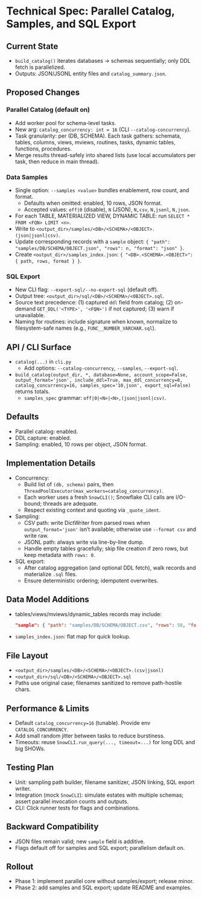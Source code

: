 # Technical Spec: Parallel Catalog, Samples, and SQL Export

## Current State
- `build_catalog()` iterates databases → schemas sequentially; only DDL fetch is parallelized.
- Outputs: JSON/JSONL entity files and `catalog_summary.json`.

## Proposed Changes
### Parallel Catalog (default on)
- Add worker pool for schema-level tasks.
- New arg: `catalog_concurrency: int = 16` (CLI `--catalog-concurrency`).
- Task granularity: per (DB, SCHEMA). Each task gathers: schemata, tables, columns, views, mviews, routines, tasks, dynamic tables, functions, procedures.
- Merge results thread-safely into shared lists (use local accumulators per task, then reduce in main thread).

### Data Samples
- Single option: `--samples <value>` bundles enablement, row count, and format.
  - Defaults when omitted: enabled, 10 rows, JSON format.
  - Accepted values: `off|0` (disable), `N` (JSON), `N,csv`, `N,jsonl`, `N,json`.
- For each TABLE, MATERIALIZED VIEW, DYNAMIC TABLE: run `SELECT * FROM <FQN> LIMIT <n>`.
- Write to `<output_dir>/samples/<DB>/<SCHEMA>/<OBJECT>.(json|jsonl|csv)`.
- Update corresponding records with a `sample` object: `{ "path": "samples/DB/SCHEMA/OBJECT.json", "rows": n, "format": "json" }`.
- Create `<output_dir>/samples_index.json`: `{ "<DB>.<SCHEMA>.<OBJECT>": { path, rows, format } }`.

### SQL Export
- New CLI flag: `--export-sql/--no-export-sql` (default off).
- Output tree: `<output_dir>/sql/<DB>/<SCHEMA>/<OBJECT>.sql`.
- Source text precedence: (1) captured `ddl` field from catalog; (2) on-demand `GET_DDL('<TYPE>', '<FQN>')` if not captured; (3) warn if unavailable.
- Naming for routines: include signature when known, normalize to filesystem-safe names (e.g., `FUNC__NUMBER_VARCHAR.sql`).

## API / CLI Surface
- `catalog(...)` in `cli.py`
  - Add options: `--catalog-concurrency`, `--samples`, `--export-sql`.
- `build_catalog(output_dir, *, database=None, account_scope=False, output_format='json', include_ddl=True, max_ddl_concurrency=8, catalog_concurrency=16, samples_spec='10,json', export_sql=False)` returns totals.
  - `samples_spec` grammar: `off|0|<N>|<N>,(json|jsonl|csv)`.

## Defaults
- Parallel catalog: enabled.
- DDL capture: enabled.
- Sampling: enabled, 10 rows per object, JSON format.

## Implementation Details
- Concurrency:
  - Build list of `(db, schema)` pairs, then `ThreadPoolExecutor(max_workers=catalog_concurrency)`.
  - Each worker uses a fresh `SnowCLI()`; Snowflake CLI calls are I/O-bound; threads are adequate.
  - Respect existing context and quoting via `_quote_ident`.
- Sampling:
  - CSV path: write DictWriter from parsed rows when `output_format='json'` isn’t available; otherwise use `--format csv` and write raw.
  - JSONL path: always write via line-by-line dump.
  - Handle empty tables gracefully; skip file creation if zero rows, but keep metadata with `rows: 0`.
- SQL export:
  - After catalog aggregation (and optional DDL fetch), walk records and materialize `.sql` files.
  - Ensure deterministic ordering; idempotent overwrites.

## Data Model Additions
- tables/views/mviews/dynamic_tables records may include:
  ```json
  "sample": { "path": "samples/DB/SCHEMA/OBJECT.csv", "rows": 50, "format": "csv" }
  ```
- `samples_index.json`: flat map for quick lookup.

## File Layout
- `<output_dir>/samples/<DB>/<SCHEMA>/<OBJECT>.(csv|jsonl)`
- `<output_dir>/sql/<DB>/<SCHEMA>/<OBJECT>.sql`
- Paths use original case; filenames sanitized to remove path-hostile chars.

## Performance & Limits
- Default `catalog_concurrency=16` (tunable). Provide env `CATALOG_CONCURRENCY`.
- Add small random jitter between tasks to reduce burstiness.
- Timeouts: reuse `SnowCLI.run_query(..., timeout=...)` for long DDL and big SHOWs.

## Testing Plan
- Unit: sampling path builder, filename sanitizer, JSON linking, SQL export writer.
- Integration (mock `SnowCLI`): simulate estates with multiple schemas; assert parallel invocation counts and outputs.
- CLI: Click runner tests for flags and combinations.

## Backward Compatibility
- JSON files remain valid; new `sample` field is additive.
- Flags default off for samples and SQL export; parallelism default on.

## Rollout
- Phase 1: implement parallel core without samples/export; release minor.
- Phase 2: add samples and SQL export; update README and examples.

